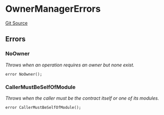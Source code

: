 # OwnerManagerErrors
[Git Source](https://github.com/TrueWallet/contracts/blob/5a052bc82f5ecbfdc3b7fb992a66fa5b770bcc4b/src/common/Errors.sol)


## Errors
### NoOwner
*Throws when an operation requires an owner but none exist.*


```solidity
error NoOwner();
```

### CallerMustBeSelfOfModule
*Throws when the caller must be the contract itself or one of its modules.*


```solidity
error CallerMustBeSelfOfModule();
```

